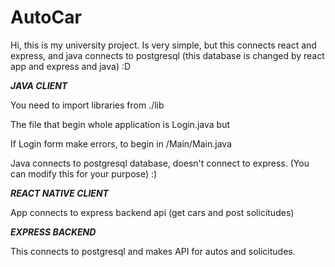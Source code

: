 # AutoCar
Hi, this is my university project. Is very simple, but this connects react and express, and java connects to postgresql (this database is changed by react app and express and java) :D



***JAVA CLIENT***

You need to import libraries from ./lib

The  file that begin whole application is Login.java but 

If Login form make errors, to begin in /Main/Main.java



Java connects to postgresql database,  doesn't connect to express. (You can modify this for your purpose) :) 



***REACT NATIVE CLIENT***

App connects to express backend api (get cars and post solicitudes)



***EXPRESS BACKEND***

This connects to postgresql and makes API for autos and solicitudes.  
